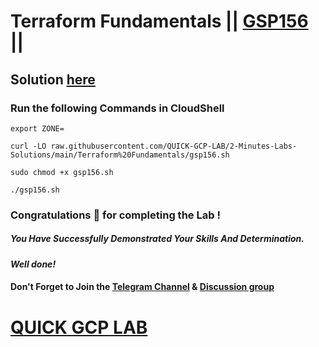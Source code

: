 # Terraform Fundamentals || [GSP156](https://www.cloudskillsboost.google/focuses/1208?parent=catalog) ||

## Solution [here](https://youtu.be/qjpt7hElKjw)

### Run the following Commands in CloudShell

```
export ZONE=
```
```
curl -LO raw.githubusercontent.com/QUICK-GCP-LAB/2-Minutes-Labs-Solutions/main/Terraform%20Fundamentals/gsp156.sh

sudo chmod +x gsp156.sh

./gsp156.sh
```

### Congratulations 🎉 for completing the Lab !

##### *You Have Successfully Demonstrated Your Skills And Determination.*

#### *Well done!*

#### Don't Forget to Join the [Telegram Channel](https://t.me/quickgcplab) & [Discussion group](https://t.me/quickgcplabchats)

# [QUICK GCP LAB](https://www.youtube.com/@quickgcplab)
